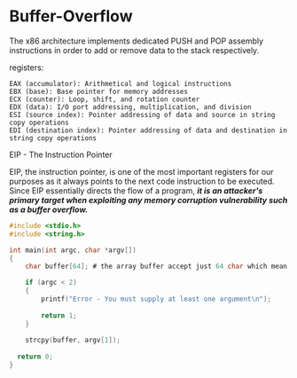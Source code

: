 # Buffer-Overflow

The x86 architecture implements dedicated PUSH and POP assembly instructions in order to add or remove data to the stack respectively.

registers: 

    EAX (accumulator): Arithmetical and logical instructions
    EBX (base): Base pointer for memory addresses
    ECX (counter): Loop, shift, and rotation counter
    EDX (data): I/O port addressing, multiplication, and division
    ESI (source index): Pointer addressing of data and source in string copy operations
    EDI (destination index): Pointer addressing of data and destination in string copy operations

EIP - The Instruction Pointer 

EIP, the instruction pointer, is one of the most important registers for our purposes as it always points to the next code instruction to be executed. 
Since EIP essentially directs the flow of a program, 
***it is an attacker's primary target when exploiting any memory corruption vulnerability such as a buffer overflow.*** 


```C
#include <stdio.h>
#include <string.h>

int main(int argc, char *argv[])
{
	char buffer[64]; # the array buffer accept just 64 char which mean which mean 64 byte in the stack .

	if (argc < 2)
	{
		printf("Error - You must supply at least one argument\n");
		
		return 1;
	}
	
	strcpy(buffer, argv[1]);
	
  return 0;
}

```

